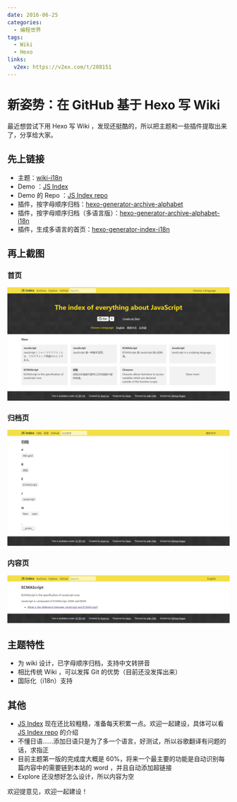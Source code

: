 ```yaml
---
date: 2016-06-25
categories:
  - 编程世界
tags:
  - Wiki
  - Hexo
links:
  v2ex: https://v2ex.com/t/288151
---
```


# 新姿势：在 GitHub 基于 Hexo 写 Wiki

最近想尝试下用 Hexo 写 Wiki ，发现还挺酷的，所以把主题和一些插件提取出来了，分享给大家。

## 先上链接

- 主题：[wiki-i18n](https://github.com/xcatliu/hexo-theme-wiki-i18n)
- Demo ：[JS Index](http://js-index.com/)
- Demo 的 Repo ：[JS Index repo](https://github.com/xcatliu/js-index)
- 插件，按字母顺序归档：[hexo-generator-archive-alphabet](https://github.com/xcatliu/hexo-generator-archive-alphabet)
- 插件，按字母顺序归档（多语言版）：[hexo-generator-archive-alphabet-i18n](https://github.com/xcatliu/hexo-generator-archive-alphabet-i18n)
- 插件，生成多语言的首页：[hexo-generator-index-i18n](https://github.com/xcatliu/hexo-generator-index-i18n)

## 再上截图

### 首页

![wiki-i18n screenshot 1](../assets/hexo-theme-wiki-i18n/screenshot_1.png)

### 归档页

![wiki-i18n screenshot 2](../assets/hexo-theme-wiki-i18n/screenshot_2.png)

### 内容页

![wiki-i18n screenshot 3](../assets/hexo-theme-wiki-i18n/screenshot_3.png)

## 主题特性

- 为 wiki 设计，已字母顺序归档，支持中文转拼音
- 相比传统 Wiki ，可以发挥 Git 的优势（目前还没发挥出来）
- 国际化（i18n）支持

## 其他

- [JS Index](http://js-index.com/) 现在还比较粗糙，准备每天积累一点。欢迎一起建设，具体可以看 [JS Index repo](https://github.com/xcatliu/js-index) 的介绍
- 不懂日语……添加日语只是为了多一个语言，好测试，所以谷歌翻译有问题的话，求指正
- 目前主题第一版的完成度大概是 60%，将来一个最主要的功能是自动识别每篇内容中的需要链到本站的 word ，并且自动添加超链接
- Explore 还没想好怎么设计，所以内容为空

欢迎提意见，欢迎一起建设！
